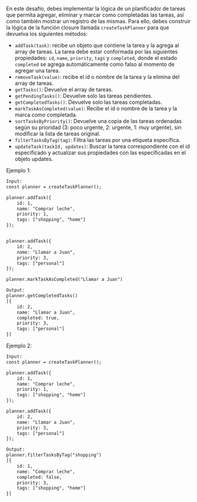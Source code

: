 En este desafío, debes implementar la lógica de un planificador de tareas que permita agregar, eliminar y marcar como completadas las tareas, así como también mostrar un registro de las mismas. Para ello, debes construir la lógica de la función closure llamada `createTaskPlanner` para que devuelva los siguientes métodos:

- `addTask(task)`: recibe un objeto que contiene la tarea y la agrega al array de tareas. La tarea debe estar conformada por las siguientes propiedades: `id`, `name`, `priority`, `tags` y `completed`, donde el estado `completed` se agrega automáticamente como falso al momento de agregar una tarea.
- `removeTask(value)`: recibe el id o nombre de la tarea y la elimina del array de tareas.
- `getTasks()`: Devuelve el array de tareas.
- `getPendingTasks()`: Devuelve solo las tareas pendientes.
- `getCompletedTasks()`: Devuelve solo las tareas completadas.
- `markTaskAsCompleted(value)`: Recibe el id o nombre de la tarea y la marca como completada.
- `sortTasksByPriority()`: Devuelve una copia de las tareas ordenadas según su prioridad (3: poco urgente, 2: urgente, 1: muy urgente), sin modificar la lista de tareas original.
- `filterTasksByTag(tag)`: Filtra las tareas por una etiqueta específica.
- `updateTask(taskId, updates)`: Buscar la tarea correspondiente con el id especificado y actualizar sus propiedades con las especificadas en el objeto updates.

Ejemplo 1:

```txt
Input:
const planner = createTaskPlanner();

planner.addTask({
    id: 1,
    name: "Comprar leche",
    priority: 1,
    tags: ["shopping", "home"]
});


planner.addTask({
    id: 2,
    name: "Llamar a Juan",
    priority: 3,
    tags: ["personal"]
});

planner.markTaskAsCompleted("Llamar a Juan")

Output:
planner.getCompletedTasks()
[{
    id: 2,
    name: "Llamar a Juan",
    completed: true,
    priority: 3,
    tags: ["personal"]
}]
```

Ejemplo 2:

```txt
Input:
const planner = createTaskPlanner();

planner.addTask({
    id: 1,
    name: "Comprar leche",
    priority: 1,
    tags: ["shopping", "home"]
});

planner.addTask({
    id: 2,
    name: "Llamar a Juan",
    priority: 3,
    tags: ["personal"]
});

Output:
planner.filterTasksByTag("shopping")
[{
    id: 1,
    name: "Comprar leche",
    completed: false,
    priority: 3,
    tags: ["shopping", "home"]
}]
```
